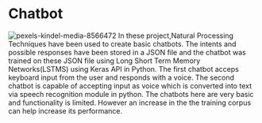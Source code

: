 # Chatbot
![pexels-kindel-media-8566472](https://user-images.githubusercontent.com/83832850/151118615-6f34c7c4-f561-4322-9e76-ca35336ec847.jpg)
In these project,Natural Processing Techniques have been used to create basic chatbots. The intents and possible responses have been stored in a JSON file and the chatbot was trained on these JSON file using Long Short Term Memory Networks(LSTMS) using Keras API in Python.
The first chatbot acceps keyboard input from the user and responds with a voice. The second chatbot is capable of accepting input as voice which is converted into text via speech recognition module in python.
The chatbots here are very basic and functionality is limited. However an increase in the the training corpus can help increase its performance.

